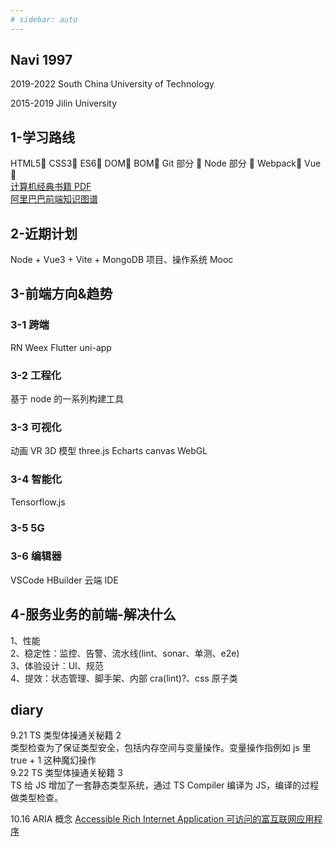 ```yaml
---
# sidebar: auto
---
```


## Navi 1997

2019-2022 South China University of Technology

2015-2019 Jilin University

## 1-学习路线

HTML5🌻 CSS3🌻 ES6🌻 DOM🌻 BOM🌻 Git 部分 🌻 Node 部分 🌻 Webpack🌻 Vue🌻  
[计算机经典书籍 PDF](https://github.com/forthespada/CS-Books)  
[阿里巴巴前端知识图谱](https://f2e.tech/)

## 2-近期计划

Node + Vue3 + Vite + MongoDB 项目、操作系统 Mooc

## 3-前端方向&趋势

### 3-1 跨端

RN Weex Flutter uni-app

### 3-2 工程化

基于 node 的一系列构建工具

### 3-3 可视化

动画 VR 3D 模型
three.js Echarts canvas WebGL

### 3-4 智能化

Tensorflow.js

### 3-5 5G

### 3-6 编辑器

VSCode HBuilder 云端 IDE

## 4-服务业务的前端-解决什么

1、性能  
2、稳定性：监控、告警、流水线(lint、sonar、单测、e2e)  
3、体验设计：UI、规范  
4、提效：状态管理、脚手架、内部 cra(lint)?、css 原子类

## diary

9.21 TS 类型体操通关秘籍 2  
类型检查为了保证类型安全，包括内存空间与变量操作。变量操作指例如 js 里 true + 1 这种魔幻操作  
9.22 TS 类型体操通关秘籍 3  
TS 给 JS 增加了一套静态类型系统，通过 TS Compiler 编译为 JS，编译的过程做类型检查。

10.16 ARIA 概念 [Accessible Rich Internet Application 可访问的富互联网应用程序](https://developer.mozilla.org/en-US/docs/Web/Accessibility/ARIA)
